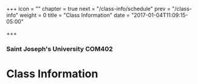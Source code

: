 +++
icon = "<i class='fa fa-graduation-cap'></i>"
chapter = true
next = "/class-info/schedule"
prev = "/class-info"
weight = 0
title = "Class Information"
date = "2017-01-04T11:09:15-05:00"

+++

### Saint Joseph's University COM402

# Class Information

